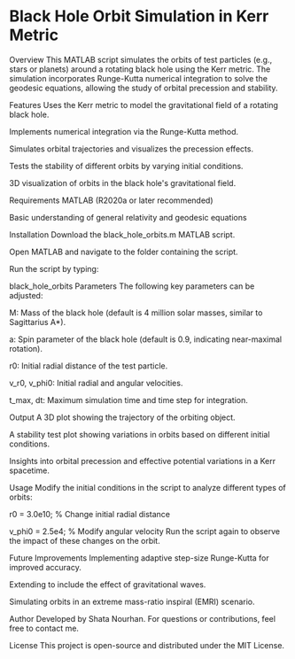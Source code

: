 # Black Hole Orbit Simulation in Kerr Metric
Overview
This MATLAB script simulates the orbits of test particles (e.g., stars or planets) around a rotating black hole using the Kerr metric. The simulation incorporates Runge-Kutta numerical integration to solve the geodesic equations, allowing the study of orbital precession and stability.

Features
Uses the Kerr metric to model the gravitational field of a rotating black hole.

Implements numerical integration via the Runge-Kutta method.

Simulates orbital trajectories and visualizes the precession effects.

Tests the stability of different orbits by varying initial conditions.

3D visualization of orbits in the black hole's gravitational field.

Requirements
MATLAB (R2020a or later recommended)

Basic understanding of general relativity and geodesic equations

Installation
Download the black_hole_orbits.m MATLAB script.

Open MATLAB and navigate to the folder containing the script.

Run the script by typing:

black_hole_orbits
Parameters
The following key parameters can be adjusted:

M: Mass of the black hole (default is 4 million solar masses, similar to Sagittarius A*).

a: Spin parameter of the black hole (default is 0.9, indicating near-maximal rotation).

r0: Initial radial distance of the test particle.

v_r0, v_phi0: Initial radial and angular velocities.

t_max, dt: Maximum simulation time and time step for integration.

Output
A 3D plot showing the trajectory of the orbiting object.

A stability test plot showing variations in orbits based on different initial conditions.

Insights into orbital precession and effective potential variations in a Kerr spacetime.

Usage
Modify the initial conditions in the script to analyze different types of orbits:

r0 = 3.0e10;  % Change initial radial distance

v_phi0 = 2.5e4;  % Modify angular velocity
Run the script again to observe the impact of these changes on the orbit.

Future Improvements
Implementing adaptive step-size Runge-Kutta for improved accuracy.

Extending to include the effect of gravitational waves.

Simulating orbits in an extreme mass-ratio inspiral (EMRI) scenario.

Author
Developed by Shata Nourhan. For questions or contributions, feel free to contact me.

License
This project is open-source and distributed under the MIT License.
